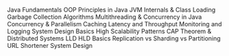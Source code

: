 Java Fundamentals
OOP Principles in Java
JVM Internals & Class Loading
Garbage Collection Algorithms
Multithreading & Concurrency in Java
Concurrency & Parallelism
Caching
Latency and Throughput
Monitoring and Logging
System Design Basics
High Scalability Patterns
CAP Theorem & Distributed Systems
LLD HLD Basics
Replication vs Sharding vs Partitioning
URL Shortener System Design